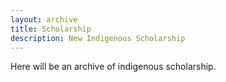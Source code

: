 ```yaml
---
layout: archive
title: Scholarship
description: New Indigenous Scholarship 
---
```


Here will be an archive of indigenous scholarship. 

